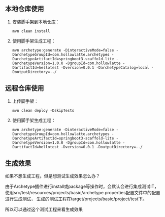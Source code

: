## 本地仓库使用

1. 安装脚手架到本地仓库：
    ```shell
    mvn clean install
    ```

2. 使用脚手架生成工程：
    ```shell
    mvn archetype:generate -DinteractiveMode=false -DarchetypeGroupId=com.hollowlatte.archetypes -DarchetypeArtifactId=springboot3-scaffold-lite -DarchetypeVersion=1.0.0 -DgroupId=com.hollowlatte -DartifactId=hellotest -Dversion=0.0.1 -DarchetypeCatalog=local -DoutputDirectory=../
    ```

## 远程仓库使用

1. 上传脚手架：
   ```shell
   mvn clean deploy -DskipTests
   ```

2. 使用脚手架生成工程：
   ```shell
   mvn archetype:generate -DinteractiveMode=false -DarchetypeGroupId=com.hollowlatte.archetypes -DarchetypeArtifactId=springboot3-scaffold-lite -DarchetypeVersion=1.0.0 -DgroupId=com.hollowlatte -DartifactId=hellotest -Dversion=0.0.1 -DoutputDirectory=../
   ```

## 生成效果

如果不想生成工程，但是想测试生成效果怎么办？

由于Archetype插件进行install或package等操作时，会默认会进行集成测试IT，使用src/test/resources/projects/basic/archetype.properties配置文件中的配置进行生成测试，
生成的测试工程在target/projects/basic/project/test下。

所以可以通过这个测试工程来看生成效果